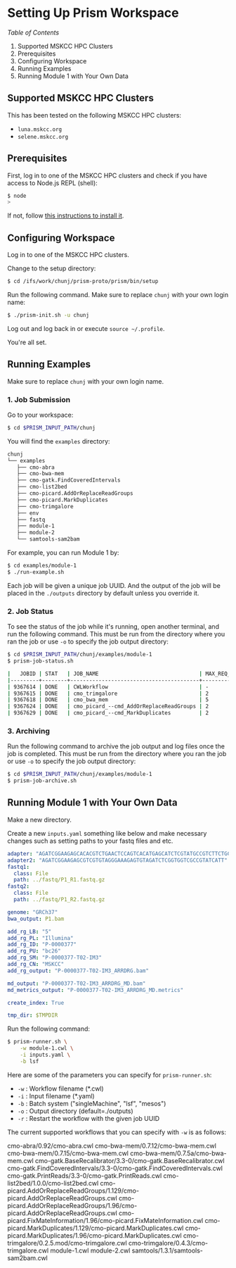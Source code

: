 # Setting Up Prism Workspace

*Table of Contents*

1. Supported MSKCC HPC Clusters
1. Prerequisites
1. Configuring Workspace
1. Running Examples
1. Running Module 1 with Your Own Data

## Supported MSKCC HPC Clusters

This has been tested on the following MSKCC HPC clusters:

- `luna.mskcc.org`
- `selene.mskcc.org`

## Prerequisites

First, log in to one of the MSKCC HPC clusters and check if you have access to Node.js REPL (shell):

```bash
$ node
>
```

If not, follow [this instructions to install it](./prerequisites.md).

## Configuring Workspace

Log in to one of the MSKCC HPC clusters.

Change to the setup directory:

```bash
$ cd /ifs/work/chunj/prism-proto/prism/bin/setup
```

Run the following command. Make sure to replace `chunj` with your own login name:

```bash
$ ./prism-init.sh -u chunj
```


Log out and log back in or execute `source ~/.profile`.

You're all set.

## Running Examples

Make sure to replace `chunj` with your own login name.

### 1. Job Submission

Go to your workspace:

```bash
$ cd $PRISM_INPUT_PATH/chunj
```

You will find the `examples` directory:

```bash
chunj
└── examples
   ├── cmo-abra
   ├── cmo-bwa-mem
   ├── cmo-gatk.FindCoveredIntervals
   ├── cmo-list2bed
   ├── cmo-picard.AddOrReplaceReadGroups
   ├── cmo-picard.MarkDuplicates
   ├── cmo-trimgalore
   ├── env
   ├── fastq
   ├── module-1
   ├── module-2
   └── samtools-sam2bam
```

For example, you can run Module 1 by:

```bash
$ cd examples/module-1
$ ./run-example.sh
```

Each job will be given a unique job UUID. And the output of the job will be placed in the `./outputs` directory by default unless you override it. 

### 2. Job Status

To see the status of the job while it's running, open another terminal, and run the following command. This must be run from the directory where you ran the job or use `-o` to specify the job output directory:

```bash
$ cd $PRISM_INPUT_PATH/chunj/examples/module-1
$ prism-job-status.sh

|   JOBID | STAT   | JOB_NAME                                | MAX_REQ_PROC   | EXEC_HOST   |
|---------+--------+-----------------------------------------+----------------+-------------|
| 9367614 | DONE   | CWLWorkflow                             | -              | u35         |
| 9367615 | DONE   | cmo_trimgalore                          | 2              | 2*u35       |
| 9367618 | DONE   | cmo_bwa_mem                             | 5              | 5*u35       |
| 9367624 | DONE   | cmo_picard_--cmd_AddOrReplaceReadGroups | 2              | 2*u35       |
| 9367629 | DONE   | cmo_picard_--cmd_MarkDuplicates         | 2              | 2*u35       |
```

### 3. Archiving

Run the following command to archive the job output and log files once the job is completed. This must be run from the directory where you ran the job or use `-o` to specify the job output directory:

```bash
$ cd $PRISM_INPUT_PATH/chunj/examples/module-1
$ prism-job-archive.sh
```

## Running Module 1 with Your Own Data

Make a new directory.

Create a new `inputs.yaml` something like below and make necessary changes such as setting paths to your fastq files and etc.

```yaml
adapter: "AGATCGGAAGAGCACACGTCTGAACTCCAGTCACATGAGCATCTCGTATGCCGTCTTCTGCTTG"
adapter2: "AGATCGGAAGAGCGTCGTGTAGGGAAAGAGTGTAGATCTCGGTGGTCGCCGTATCATT"
fastq1:
  class: File
  path: ../fastq/P1_R1.fastq.gz
fastq2:
  class: File
  path: ../fastq/P1_R2.fastq.gz

genome: "GRCh37"
bwa_output: P1.bam

add_rg_LB: "5"
add_rg_PL: "Illumina"
add_rg_ID: "P-0000377"
add_rg_PU: "bc26"
add_rg_SM: "P-0000377-T02-IM3"
add_rg_CN: "MSKCC"
add_rg_output: "P-0000377-T02-IM3_ARRDRG.bam"

md_output: "P-0000377-T02-IM3_ARRDRG_MD.bam"
md_metrics_output: "P-0000377-T02-IM3_ARRDRG_MD.metrics"

create_index: True

tmp_dir: $TMPDIR
```

Run the following command:

```bash
$ prism-runner.sh \
    -w module-1.cwl \
    -i inputs.yaml \
    -b lsf
```

Here are some of the parameters you can specify for `prism-runner.sh`:

- `-w` : Workflow filename (*.cwl)
- `-i` : Input filename (*.yaml)
- `-b` : Batch system ("singleMachine", "lsf", "mesos")
- `-o` : Output directory (default=./outputs)
- `-r` : Restart the workflow with the given job UUID

The current supported workflows that you can specify with `-w` is as follows:

cmo-abra/0.92/cmo-abra.cwl
cmo-bwa-mem/0.7.12/cmo-bwa-mem.cwl
cmo-bwa-mem/0.7.15/cmo-bwa-mem.cwl
cmo-bwa-mem/0.7.5a/cmo-bwa-mem.cwl
cmo-gatk.BaseRecalibrator/3.3-0/cmo-gatk.BaseRecalibrator.cwl
cmo-gatk.FindCoveredIntervals/3.3-0/cmo-gatk.FindCoveredIntervals.cwl
cmo-gatk.PrintReads/3.3-0/cmo-gatk.PrintReads.cwl
cmo-list2bed/1.0.0/cmo-list2bed.cwl
cmo-picard.AddOrReplaceReadGroups/1.129/cmo-picard.AddOrReplaceReadGroups.cwl
cmo-picard.AddOrReplaceReadGroups/1.96/cmo-picard.AddOrReplaceReadGroups.cwl
cmo-picard.FixMateInformation/1.96/cmo-picard.FixMateInformation.cwl
cmo-picard.MarkDuplicates/1.129/cmo-picard.MarkDuplicates.cwl
cmo-picard.MarkDuplicates/1.96/cmo-picard.MarkDuplicates.cwl
cmo-trimgalore/0.2.5.mod/cmo-trimgalore.cwl
cmo-trimgalore/0.4.3/cmo-trimgalore.cwl
module-1.cwl
module-2.cwl
samtools/1.3.1/samtools-sam2bam.cwl
